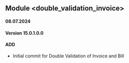 ## Module <double_validation_invoice>

#### 08.07.2024
#### Version 15.0.1.0.0
#### ADD
- Initial commit for Double Validation of Invoice and Bill
